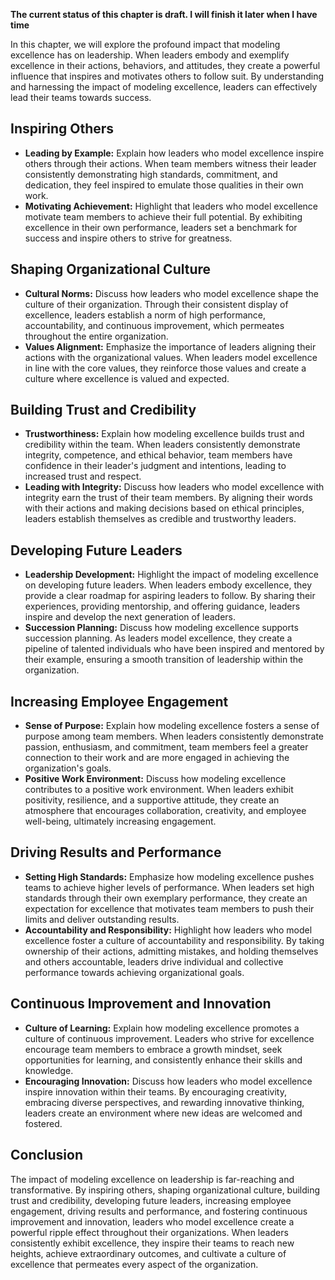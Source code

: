 **The current status of this chapter is draft. I will finish it later when I have time**

In this chapter, we will explore the profound impact that modeling excellence has on leadership. When leaders embody and exemplify excellence in their actions, behaviors, and attitudes, they create a powerful influence that inspires and motivates others to follow suit. By understanding and harnessing the impact of modeling excellence, leaders can effectively lead their teams towards success.

Inspiring Others
----------------

* **Leading by Example:** Explain how leaders who model excellence inspire others through their actions. When team members witness their leader consistently demonstrating high standards, commitment, and dedication, they feel inspired to emulate those qualities in their own work.
* **Motivating Achievement:** Highlight that leaders who model excellence motivate team members to achieve their full potential. By exhibiting excellence in their own performance, leaders set a benchmark for success and inspire others to strive for greatness.

Shaping Organizational Culture
------------------------------

* **Cultural Norms:** Discuss how leaders who model excellence shape the culture of their organization. Through their consistent display of excellence, leaders establish a norm of high performance, accountability, and continuous improvement, which permeates throughout the entire organization.
* **Values Alignment:** Emphasize the importance of leaders aligning their actions with the organizational values. When leaders model excellence in line with the core values, they reinforce those values and create a culture where excellence is valued and expected.

Building Trust and Credibility
------------------------------

* **Trustworthiness:** Explain how modeling excellence builds trust and credibility within the team. When leaders consistently demonstrate integrity, competence, and ethical behavior, team members have confidence in their leader's judgment and intentions, leading to increased trust and respect.
* **Leading with Integrity:** Discuss how leaders who model excellence with integrity earn the trust of their team members. By aligning their words with their actions and making decisions based on ethical principles, leaders establish themselves as credible and trustworthy leaders.

Developing Future Leaders
-------------------------

* **Leadership Development:** Highlight the impact of modeling excellence on developing future leaders. When leaders embody excellence, they provide a clear roadmap for aspiring leaders to follow. By sharing their experiences, providing mentorship, and offering guidance, leaders inspire and develop the next generation of leaders.
* **Succession Planning:** Discuss how modeling excellence supports succession planning. As leaders model excellence, they create a pipeline of talented individuals who have been inspired and mentored by their example, ensuring a smooth transition of leadership within the organization.

Increasing Employee Engagement
------------------------------

* **Sense of Purpose:** Explain how modeling excellence fosters a sense of purpose among team members. When leaders consistently demonstrate passion, enthusiasm, and commitment, team members feel a greater connection to their work and are more engaged in achieving the organization's goals.
* **Positive Work Environment:** Discuss how modeling excellence contributes to a positive work environment. When leaders exhibit positivity, resilience, and a supportive attitude, they create an atmosphere that encourages collaboration, creativity, and employee well-being, ultimately increasing engagement.

Driving Results and Performance
-------------------------------

* **Setting High Standards:** Emphasize how modeling excellence pushes teams to achieve higher levels of performance. When leaders set high standards through their own exemplary performance, they create an expectation for excellence that motivates team members to push their limits and deliver outstanding results.
* **Accountability and Responsibility:** Highlight how leaders who model excellence foster a culture of accountability and responsibility. By taking ownership of their actions, admitting mistakes, and holding themselves and others accountable, leaders drive individual and collective performance towards achieving organizational goals.

Continuous Improvement and Innovation
-------------------------------------

* **Culture of Learning:** Explain how modeling excellence promotes a culture of continuous improvement. Leaders who strive for excellence encourage team members to embrace a growth mindset, seek opportunities for learning, and consistently enhance their skills and knowledge.
* **Encouraging Innovation:** Discuss how leaders who model excellence inspire innovation within their teams. By encouraging creativity, embracing diverse perspectives, and rewarding innovative thinking, leaders create an environment where new ideas are welcomed and fostered.

Conclusion
----------

The impact of modeling excellence on leadership is far-reaching and transformative. By inspiring others, shaping organizational culture, building trust and credibility, developing future leaders, increasing employee engagement, driving results and performance, and fostering continuous improvement and innovation, leaders who model excellence create a powerful ripple effect throughout their organizations. When leaders consistently exhibit excellence, they inspire their teams to reach new heights, achieve extraordinary outcomes, and cultivate a culture of excellence that permeates every aspect of the organization.
